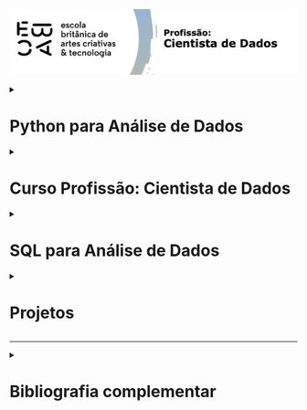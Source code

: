 [![](https://github.com/EduardoQuero/Profissao-Cientista-de-Dados/blob/main/Cientista%20de%20Dados/ebac-course-utils/media/logo/ebac_logo-data_science.png)](https://github.com/EduardoQuero/Profissao-Cientista-de-Dados)

<details><summary><h1>Python para Análise de Dados</h1></summary>

- [x] [Módulo 1 - Python: Variáveis & Tipos de Dados](https://github.com/EduardoQuero/Profissao-Cientista-de-Dados/tree/main/Python/M%C3%B3dulo%2001%20-%20Python-%20Vari%C3%A1veis%20%26%20Tipos%20de%20Dados)
- [x] [Módulo 2 - Python: Estruturas de Dados](https://github.com/EduardoQuero/Profissao-Cientista-de-Dados/tree/main/Python/M%C3%B3dulo%2002%20-%20Python-%20Estruturas%20de%20Dados)
- [x] [Módulo 3 - Python: Fluxo Condicional & Repetição](https://github.com/EduardoQuero/Profissao-Cientista-de-Dados/tree/main/Python/M%C3%B3dulo%2003%20-%20Python-%20Fluxo%20Condicional%20%26%20Repeti%C3%A7%C3%A3o)
- [x] [Módulo 4 - Python: Arquivos & Funções](https://github.com/EduardoQuero/Profissao-Cientista-de-Dados/tree/main/Python/M%C3%B3dulo%2004%20-%20Python-%20Arquivos%20%26%20Fun%C3%A7%C3%B5es)
- [x] [Módulo 5 - Python: Programação Funcional](https://github.com/EduardoQuero/Profissao-Cientista-de-Dados/tree/main/Python/M%C3%B3dulo%2005%20-%20Python-%20Programa%C3%A7%C3%A3o%20Funcional)
- [x] [Módulo 6 - Python: Programação Orientada a Objetos](https://github.com/EduardoQuero/Profissao-Cientista-de-Dados/tree/main/Python/M%C3%B3dulo%2006%20-%20Python-%20Programa%C3%A7%C3%A3o%20Orientada%20a%20Objetos)
- [x] [Módulo 7 - Python: Módulos & Pacotes](https://github.com/EduardoQuero/Profissao-Cientista-de-Dados/tree/main/Python/M%C3%B3dulo%2007%20-%20Python-%20M%C3%B3dulos%20%26%20Pacotes)
- [x] [Módulo 8 - Python: Tratamento de Erros](https://github.com/EduardoQuero/Profissao-Cientista-de-Dados/tree/main/Python/M%C3%B3dulo%2008%20-%20Python-%20Tratamento%20de%20Erros)
- [x] [Módulo 9 - Python: Scripting](https://github.com/EduardoQuero/Profissao-Cientista-de-Dados/tree/main/Python/M%C3%B3dulo%2009%20-%20Python-%20Scripting)
- [x] [Módulo 10 - Python: Projeto Final](https://github.com/EduardoQuero/Profissao-Cientista-de-Dados/tree/main/Python/M%C3%B3dulo%2010%20-%20Python-%20Projeto%20Final)
  > [![Jupyter](https://img.shields.io/badge/Jupyter-F37626.svg?&logo=Jupyter&logoColor=white)](https://github.com/EduardoQuero/Profissao-Cientista-de-Dados/blob/main/Python/M%C3%B3dulo%2010%20-%20Python-%20Projeto%20Final/M%C3%B3dulo_10_Python-Projeto_Final-eduardo-quero.ipynb)
[![Open in Kaggle](https://kaggle.com/static/images/open-in-kaggle.svg)](https://www.kaggle.com/code/eduardoquero/explorando-dados-de-cr-dito)

</details>

<details >
  <summary>
    <h1>Curso Profissão: Cientista de Dados</h1>
  </summary>

- [x] [Módulo 01 - Perspectivas de Carreira](https://github.com/EduardoQuero/Profissao-Cientista-de-Dados/tree/main/Cientista%20de%20Dados/M%C3%B3dulo%2001%20-%20Perspectivas%20de%20Carreira)

- [x] [Módulo 02 - Metodologia](https://github.com/EduardoQuero/Profissao-Cientista-de-Dados/tree/main/Cientista%20de%20Dados/M%C3%B3dulo%2002%20-%20Metodologia)

- [x] [Módulo 03 - Elementos básicos de Python e Numpy - Parte I](https://github.com/EduardoQuero/Profissao-Cientista-de-Dados/tree/main/Cientista%20de%20Dados/M%C3%B3dulo%2003%20-%20Elementos%20b%C3%A1sicos%20de%20Python%20e%20Numpy%20-%20Parte%20I)

- [x] [Módulo 03 - Elementos básicos de Python e Numpy - Parte II](https://github.com/EduardoQuero/Profissao-Cientista-de-Dados/tree/main/Cientista%20de%20Dados/M%C3%B3dulo%2003%20-%20Elementos%20b%C3%A1sicos%20de%20Python%20e%20Numpy%20-%20Parte%20II)

- [x] [Módulo 04 - Introdução ao Pandas e carga de dados](https://github.com/EduardoQuero/Profissao-Cientista-de-Dados/tree/main/Cientista%20de%20Dados/M%C3%B3dulo%2004%20-%20Introdu%C3%A7%C3%A3o%20ao%20Pandas%20e%20carga%20de%20dados)

- [x] [Módulo 05 - Limpeza e preparação de dados](https://github.com/EduardoQuero/Profissao-Cientista-de-Dados/tree/main/Cientista%20de%20Dados/M%C3%B3dulo%2005%20-%20Limpeza%20e%20prepara%C3%A7%C3%A3o%20de%20dados)

- [x] [Módulo 06 - Descritiva I](https://github.com/EduardoQuero/Profissao-Cientista-de-Dados/tree/main/Cientista%20de%20Dados/M%C3%B3dulo%2006%20-%20Descritiva%20I)

- [x] [Módulo 07 - Árvores I](https://github.com/EduardoQuero/Profissao-Cientista-de-Dados/tree/main/Cientista%20de%20Dados/M%C3%B3dulo%2007%20-%20%C3%81rvores%20I)

- [x] [Módulo 08 - Git / GitHub - Controle de versionamento](https://github.com/EduardoQuero/Profissao-Cientista-de-Dados/tree/main/Cientista%20de%20Dados/M%C3%B3dulo%2008%20-%20Git%20_%20GitHub%20-%20Controle%20de%20versionamento)

- [x] [Módulo 09 - TdD III - Agregações e operações em grupos](https://github.com/EduardoQuero/Profissao-Cientista-de-Dados/tree/main/Cientista%20de%20Dados/M%C3%B3dulo%2009%20-%20TdD%20III%20-%20Agrega%C3%A7%C3%B5es%20e%20opera%C3%A7%C3%B5es%20em%20grupos/database)

- [x] [Módulo 10 - Descritiva II - Análise descritiva para resposta contínua](https://github.com/EduardoQuero/Profissao-Cientista-de-Dados/tree/main/Cientista%20de%20Dados/M%C3%B3dulo%2010%20-%20Descritiva%20II%20-%20An%C3%A1lise%20descritiva%20para%20resposta%20cont%C3%ADnua)

- [x] [Módulo 11 - Árvores II (Parte I: árvore de regressão)](https://github.com/EduardoQuero/Profissao-Cientista-de-Dados/tree/main/Cientista%20de%20Dados/M%C3%B3dulo%2011%20-%20%C3%81rvores%20II%20(Parte%20I-%20%C3%A1rvore%20de%20regress%C3%A3o)/database)

- [x] [Módulo 12 - Regressão I](https://github.com/EduardoQuero/Profissao-Cientista-de-Dados/tree/main/Cientista%20de%20Dados/M%C3%B3dulo%2012%20-%20Regress%C3%A3o%20I)

- [x] [Módulo 13 - Regressão II](https://github.com/EduardoQuero/Profissao-Cientista-de-Dados/tree/main/Cientista%20de%20Dados/M%C3%B3dulo%2013%20-%20Regress%C3%A3o%20II/database)

- [x] [Módulo 14 - Scripting](https://github.com/EduardoQuero/Profissao-Cientista-de-Dados/tree/main/Cientista%20de%20Dados/M%C3%B3dulo%2014%20-%20Scripting)

- [x] [Módulo 15 - Streamlit I](https://github.com/EduardoQuero/Profissao-Cientista-de-Dados/tree/main/Cientista%20de%20Dados/M%C3%B3dulo_15_-_Streamlit_I)

- [x] [Módulo 16 - TdD IV - Pandas avançado](https://github.com/EduardoQuero/Profissao-Cientista-de-Dados/tree/main/Cientista%20de%20Dados/M%C3%B3dulo%2016%20-%20TdD%20IV%20-%20Pandas%20avan%C3%A7ado)

- [x] [Módulo 17 - Árvores II (Parte II: árvore de classificação)](https://github.com/EduardoQuero/Profissao-Cientista-de-Dados/tree/main/Cientista%20de%20Dados/M%C3%B3dulo%2017%20-%20%C3%81rvores%20II%20(Parte%20II-%20%C3%A1rvore%20de%20classifica%C3%A7%C3%A3o))

- [x] [Módulo 18 - Regressão Logística I](https://github.com/EduardoQuero/Profissao-Cientista-de-Dados/tree/main/Cientista%20de%20Dados/M%C3%B3dulo%2018%20-%20Regress%C3%A3o%20Log%C3%ADstica%20I)

- [x] [Módulo 19 - Streamlit II](https://github.com/EduardoQuero/Profissao-Cientista-de-Dados/tree/main/Cientista%20de%20Dados/M%C3%B3dulo_19_-_Streamlit_II)

- [x] [Módulo 20 - Markdown / Terminal](https://github.com/EduardoQuero/Profissao-Cientista-de-Dados/tree/main/Cientista%20de%20Dados/M%C3%B3dulo%2020%20-%20Markdown%20_%20Terminal/Exerc%C3%ADcio)
  
- [x] [Módulo 21 - TdD V - SQL](https://github.com/EduardoQuero/Profissao-Cientista-de-Dados/tree/main/Cientista%20de%20Dados/M%C3%B3dulo%2021%20-%20TdD%20V%20-%20SQL)

- [x] [Módulo 22 - Descritiva III - Gráficos interativos](https://github.com/EduardoQuero/Profissao-Cientista-de-Dados/tree/main/Cientista%20de%20Dados/M%C3%B3dulo%2022%20-%20Descritiva%20III%20-%20Gr%C3%A1ficos%20interativos)
  
- [x] [Módulo 23 - Combinação de modelos I](https://github.com/EduardoQuero/Profissao-Cientista-de-Dados/tree/main/Cientista%20de%20Dados/M%C3%B3dulo%2023%20-%20Combina%C3%A7%C3%A3o%20de%20modelos%20I)
  
- [x] [Módulo 24 - Combinação de modelos II](https://github.com/EduardoQuero/Profissao-Cientista-de-Dados/tree/main/Cientista%20de%20Dados/M%C3%B3dulo%2024%20-%20Combina%C3%A7%C3%A3o%20de%20modelos%20II)

- [x] [Módulo 25 - Cálculo](https://github.com/EduardoQuero/Profissao-Cientista-de-Dados/tree/main/Cientista%20de%20Dados/M%C3%B3dulo%2025%20-%20C%C3%A1lculo)

- [x] [Módulo 26 - Algelin](https://github.com/EduardoQuero/Profissao-Cientista-de-Dados/tree/main/Cientista%20de%20Dados/M%C3%B3dulo%2026%20-%20Algelin/Exerc%C3%ADcio)

- [x] [Módulo 27 - PCA](link)

- [x] [Módulo 28 - Streamlit III, IV](link)

- [x] [Módulo 29 - K-means](link)

</details>

<details><summary><h1>SQL para Análise de Dados</h1></summary>

- [x] [Módulo 1 - Base de dados & Linguagem SQL](link)
- [x] [Módulo 2 - Trabalhando com Tabelas](link)
- [x] [Módulo 3 - Selecionando & Ordenando](link)
- [x] [Módulo 4 - Filtrando & Seleção Condicional](hlink)
- [x] [Módulo 5 - Agregações](link)
- [x] [Módulo 6 - Trabalhando com Múltiplas Tabelas](link)
- [x] [Módulo 7 - SQL Avançado](link)
- [x] [Módulo 8 - Projeto Final](link)
  > [![Jupyter](https://img.shields.io/badge/Jupyter-F37626.svg?&logo=Jupyter&logoColor=white)](link.ipynb)
[![Open in Kaggle](https://kaggle.com/static/images/open-in-kaggle.svg)](link kaggle)

</details>

<details >
  <summary>
    <h1>Projetos</h1>
  </summary>

- [x] [**Projeto #01** | Credit-score](https://github.com/EduardoQuero/Cases/tree/main/Explorando_Dados_de_Cr%C3%A9dito)
  > [![Jupyter](https://img.shields.io/badge/Jupyter-F37626.svg?&logo=Jupyter&logoColor=white)](https://github.com/EduardoQuero/Cases/tree/main/Explorando_Dados_de_Cr%C3%A9dito)

- [x] [**Projeto #02** | Previsão de renda](https://github.com/EduardoQuero/Cases/tree/main/Previsao_Renda)
  > [![Jupyter](https://img.shields.io/badge/Jupyter-F37626.svg?&logo=Jupyter&logoColor=white)](https://github.com/EduardoQuero/Cases/tree/main/Previsao_Renda)

- [x] [**Projeto #03** | Análise de Dados de Acomodações em Londres](https://github.com/EduardoQuero/Cases/tree/main/An%C3%A1lise_Dados_Airbnb_Londres)
  > [![Jupyter](https://img.shields.io/badge/Jupyter-F37626.svg?&logo=Jupyter&logoColor=white)](https://github.com/EduardoQuero/Cases/tree/main/An%C3%A1lise_Dados_Airbnb_Londres)

</details>

---

<details>
  <summary>
    <h1>Bibliografia complementar</h1>
  </summary>

- #### [Módulo 17:](link)

  - [Documentação do scikitlearn](https://scikit-learn.org/stable/modules/cross_validation.html)
  - ["The Elements of Statistical Learning" J. H. Friedman, R. Tibshirani e . Hastle](https://hastie.su.domains/Papers/ESLII.pdf)
  - ["An Introduction to Statistical Learning" Gareth M. James, Daniela Witten, Trevor Hastie, R J Tibshirani](https://www.statlearning.com/)
  
- #### [Módulo 22:](link)
  
  - ["Python para análise de dados" Wes McKinney, ed. Oreilly, 2019 - Capítulo 6](https://novatec.com.br/livros/python-para-analise-de-dados-3ed/)
  - ["Storytelling com Dados" Cole Nussbaumer Knaflic, Alta books, 2019](https://altabooks.com.br/produto/storytelling-com-dados/)
  
- #### [Módulo 23:](link)
  
  - [Random forests - classification description](https://www.stat.berkeley.edu/~breiman/RandomForests/cc_home.htm)
  - [sklearn.ensemble.RandomForestClassifier — scikit-learn 1.2.2 documentation](https://scikit-learn.org/stable/modules/generated/sklearn.ensemble.RandomForestClassifier.html)
  
- #### [Módulo 24:](link)

  <details><summary>Timeline</summary>
  
  - 1984:
    > - [CART](https://www.google.com/search?q=Classification+And+Regression+Trees+By+Leo+Breiman,+Jerome+H.+Friedman,+Richard+A.+Olshen,+Charles+J.+Stone&sxsrf=APq-WBsB-F7EMQLKLS-MDIV1-aQJOT_NXQ:1644165838636&ei=zvr_Yf6CJuKSxc8PlOiR-Ac&ved=0ahUKEwj-oY2Gw-v1AhViS)
  - Bagging
    >  - 1996:
      >> - [Bagging](https://link.springer.com/content/pdf/10.1007/BF00058655.pdf)
    > - 2001:
      >> - [Random Forest](https://www.stat.berkeley.edu/~breiman/randomforest2001.pdf)
  - Boosting
    > - 1990 - 1995:
      >> - [Boosting 1](https://link.springer.com/article/10.1007/BF00116037)
      >> - [Boosting 2](https://www.sciencedirect.com/science/article/pii/S0890540185711364)
      >> - [Boosting 3](https://www.researchgate.net/publication/2798688_Data_Filtering_and_Distribution_Modeling_Algorithms_for_Machine_Learning)
    > - 1997:
      >> - [Adaboost](https://www.sciencedirect.com/science/article/pii/S002200009791504X)
       >>> - [Additive logistic regression: a statistical view of boosting (With discussion and a rejoinder by the authors)](https://projecteuclid.org/journals/annals-of-statistics/volume-28/issue-2/Additive-logistic-regression--a-statistical-view-of-boosting-With/10.1214/aos/1016218223.full)
    > - 1999:
      >> - [GBM](https://jerryfriedman.su.domains/ftp/trebst.pdf)
      >> - [Stochastic GBM](https://jerryfriedman.su.domains/ftp/stobst.pdf)
    > - 2014 - 2016:
      >> - [**XGBoost**](https://arxiv.org/pdf/1603.02754.pdf)
    > - 2017:
      >> - [LightGBM](https://papers.nips.cc/paper/2017/hash/6449f44a102fde848669bdd9eb6b76fa-Abstract.html)
      >> - [CatBoost](https://arxiv.org/abs/1706.09516)

  </details>
  
  - [A Decision-Theoretic Generalization of On-Line Learning and an Application to Boosting - ScienceDirect](https://www.sciencedirect.com/science/article/pii/S002200009791504X)
  - [1.11. Ensemble methods — scikit-learn 1.2.2 documentation](https://scikit-learn.org/stable/modules/ensemble.html)
  - [sklearn.ensemble.GradientBoostingClassifier — scikit-learn 1.2.2 documentation](https://scikit-learn.org/stable/modules/generated/sklearn.ensemble.GradientBoostingClassifier.html)
  - [XGBoost Documentation — xgboost 1.7.5 documentation](https://xgboost.readthedocs.io/en/stable/)

- #### [Módulo 25:](link)

  <details><summary>Referências</summary>
    
  - [Construindo gráficos 3d com matplotlib](https://www.youtube.com/watch?v=gqoLLGgbeAE)
  - [Construindo animações com o matplotlib](https://www.youtube.com/watch?v=7RgoHTMbp4A)
  - [3blue1brown - "a essência do cálculo"](https://www.youtube.com/watch?v=WUvTyaaNkzM)
  - [Artigo sobre derivada da Wikipedia](https://en.wikipedia.org/wiki/Derivative)
  - [Artigo sobre integral da Wikipedia](https://en.wikipedia.org/wiki/Integral)
  - Livros sobre cálculo:
    - [Melhores Livros de Cálculo para Universitários](https://book360.com.br/melhores-livros-de-calculo-para-universitarios/)
    - ["Um Curso de Cálculo - Vol. 1: Volume 1" por  Hamilton Luiz GUIDORIZZI](https://www.amazon.com.br/Curso-C%C3%A1lculo-Hamilton-Luiz-Guidorizzi/dp/8521635435)
  
  </details>

- #### [Módulo 26:]()

  - [Playlist sobre álgebra linear do 3blue1brown](https://www.youtube.com/playlist?list=PLZHQObOWTQDPD3MizzM2xVFitgF8hE_ab)
  - [Livros sobre álgebra linear](https://math.stackexchange.com/questions/2377980/book-recommendations-for-linear-algebra)

</details>

</details>
